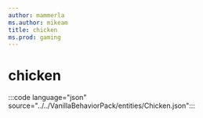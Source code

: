```yaml
---
author: mammerla
ms.author: mikeam
title: chicken
ms.prod: gaming
---
```


# chicken

:::code language="json" source="../../VanillaBehaviorPack/entities/Chicken.json":::
